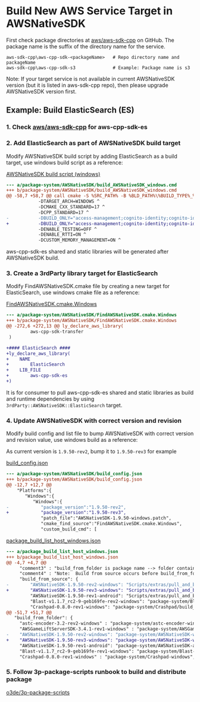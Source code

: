 # Build New AWS Service Target in AWSNativeSDK
First check package directories at [aws/aws-sdk-cpp](https://github.com/aws/aws-sdk-cpp) on GitHub. 
The package name is the suffix of the directory name for the service.

```
aws-sdk-cpp\aws-cpp-sdk-<packageName>   # Repo directory name and packageName
aws-sdk-cpp\aws-cpp-sdk-s3              # Example: Package name is s3
```

Note: If your target service is not available in current AWSNativeSDK version (but it is listed in aws-sdk-cpp repo),
then please upgrade AWSNativeSDK version first.

## Example: Build ElasticSearch (ES)

### 1. Check [aws/aws-sdk-cpp](https://github.com/aws/aws-sdk-cpp) for aws-cpp-sdk-es

### 2. Add ElasticSearch as part of AWSNativeSDK build target
Modify AWSNativeSDK build script by adding ElasticSearch as a build target, use windows build script as a reference:

[AWSNativeSDK build script (windows)](https://github.com/o3de/3p-package-source/blob/main/package-system/AWSNativeSDK/build_AWSNativeSDK_windows.cmd)
```diff
--- a/package-system/AWSNativeSDK/build_AWSNativeSDK_windows.cmd
+++ b/package-system/AWSNativeSDK/build_AWSNativeSDK_windows.cmd
@@ -58,7 +58,7 @@ call cmake -S %SRC_PATH% -B %BLD_PATH%\%BUILD_TYPE%_%LIB_TYPE% ^
            -DTARGET_ARCH=WINDOWS ^
            -DCMAKE_CXX_STANDARD=17 ^
            -DCPP_STANDARD=17 ^
-           -DBUILD_ONLY="access-management;cognito-identity;cognito-idp;core;devicefarm;dynamodb;gamelift;identity-management;kinesis;lambda;mobileanalytics;queues;s3;sns;sqs;sts;transfer" ^
+           -DBUILD_ONLY="access-management;cognito-identity;cognito-idp;core;devicefarm;dynamodb;es;gamelift;identity-management;kinesis;lambda;mobileanalytics;queues;s3;sns;sqs;sts;transfer" ^
            -DENABLE_TESTING=OFF ^
            -DENABLE_RTTI=ON ^
            -DCUSTOM_MEMORY_MANAGEMENT=ON ^
```
aws-cpp-sdk-es shared and static libraries will be generated after AWSNativeSDK build.

### 3. Create a 3rdParty library target for ElasticSearch
Modify FindAWSNativeSDK.cmake file by creating a new target for ElasticSearch, use windows cmake file as a reference:

[FindAWSNativeSDK.cmake.Windows](https://github.com/o3de/3p-package-source/blob/main/package-system/AWSNativeSDK/FindAWSNativeSDK.cmake.Windows)
```diff
--- a/package-system/AWSNativeSDK/FindAWSNativeSDK.cmake.Windows
+++ b/package-system/AWSNativeSDK/FindAWSNativeSDK.cmake.Windows
@@ -272,6 +272,13 @@ ly_declare_aws_library(
         aws-cpp-sdk-transfer
 )

+#### ElasticSearch ####
+ly_declare_aws_library(
+    NAME
+        ElasticSearch
+    LIB_FILE
+        aws-cpp-sdk-es
+)
```
It is for consumer to pull aws-cpp-sdk-es shared and static libraries as build and runtime dependencies by using `3rdParty::AWSNativeSDK::ElasticSearch` target.

### 4. Update AWSNativeSDK with correct version and revision
Modify build config and list file to bump AWSNativeSDK with correct version and revision value, use windows build as a reference:

As current version is `1.9.50-rev2`, bump it to `1.9.50-rev3` for example

[build_config.json](https://github.com/o3de/3p-package-source/blob/main/package-system/AWSNativeSDK/build_config.json)
```diff
--- a/package-system/AWSNativeSDK/build_config.json
+++ b/package-system/AWSNativeSDK/build_config.json
@@ -12,7 +12,7 @@
    "Platforms":{
       "Windows":{
          "Windows":{
-            "package_version":"1.9.50-rev2",
+            "package_version":"1.9.50-rev3",
             "patch_file":"AWSNativeSDK-1.9.50-windows.patch",
             "cmake_find_source":"FindAWSNativeSDK.cmake.Windows",
             "custom_build_cmd": [
```
[package_build_list_host_windows.json](https://github.com/o3de/3p-package-source/blob/main/package_build_list_host_windows.json)
```diff
--- a/package_build_list_host_windows.json
+++ b/package_build_list_host_windows.json
@@ -4,7 +4,7 @@
     "comment3" : "build_from_folder is package name --> folder containing built image of package",
     "comment4" : "Note:  Build from source occurs before build_from_folder",
     "build_from_source": {
-        "AWSNativeSDK-1.9.50-rev2-windows": "Scripts/extras/pull_and_build_from_git.py ../../package-system/AWSNativeSDK --platform-name Windows --package-root ../../package-system --clean",
+        "AWSNativeSDK-1.9.50-rev3-windows": "Scripts/extras/pull_and_build_from_git.py ../../package-system/AWSNativeSDK --platform-name Windows --package-root ../../package-system --clean",
         "AWSNativeSDK-1.9.50-rev1-android": "Scripts/extras/pull_and_build_from_git.py ../../package-system/AWSNativeSDK --platform-name Android --package-root ../../package-system --clean",
         "Blast-v1.1.7_rc2-9-geb169fe-rev2-windows": "package-system/Blast/build_package_image.py --platform-name windows",
         "Crashpad-0.8.0-rev1-windows": "package-system/Crashpad/build_package_image.py",
@@ -51,7 +51,7 @@
   "build_from_folder": {
     "astc-encoder-3.2-rev2-windows" : "package-system/astc-encoder-windows",
     "AWSGameLiftServerSDK-3.4.1-rev1-windows" : "package-system/AWSGameLiftServerSDK/windows",
-    "AWSNativeSDK-1.9.50-rev2-windows": "package-system/AWSNativeSDK-windows",
+    "AWSNativeSDK-1.9.50-rev3-windows": "package-system/AWSNativeSDK-windows",
     "AWSNativeSDK-1.9.50-rev1-android": "package-system/AWSNativeSDK-android",
     "Blast-v1.1.7_rc2-9-geb169fe-rev1-windows": "package-system/Blast-windows",
     "Crashpad-0.8.0-rev1-windows" : "package-system/Crashpad-windows",
```

### 5. Follow 3p-package-scripts runbook to build and distribute package
[o3de/3p-package-scripts](https://github.com/o3de/3p-package-scripts/blob/main/README.md)
